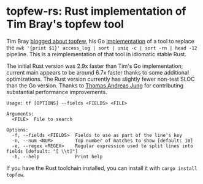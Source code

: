 # topfew-rs: Rust implementation of Tim Bray's topfew tool

Tim Bray [blogged about topfew](https://www.tbray.org/ongoing/When/202x/2020/05/18/TopFew),
his Go [implementation](https://github.com/timbray/topfew/) of a tool to replace the
`awk '{print $1}' access_log | sort | uniq -c | sort -rn | head -12` pipeline.
This is a reimplementation of that tool in idiomatic stable Rust.

The initial Rust version was 2.9x faster than Tim's Go implementation;
current main appears to be around 6.7x faster thanks to some additional optimizations.
The Rust version currently has slightly fewer non-test SLOC than the Go version.
Thanks to [Thomas Andreas Jung](https://github.com/blob79) for contributing substantial
performance improvements.

```
Usage: tf [OPTIONS] --fields <FIELDS> <FILE>

Arguments:
  <FILE>  File to search

Options:
  -f, --fields <FIELDS>  Fields to use as part of the line's key
  -n, --num <NUM>        Top number of matches to show [default: 10]
  -e, --regex <REGEX>    Regular expression used to split lines into fields [default: "[ \\t]"]
  -h, --help             Print help
```

If you have the Rust toolchain installed, you can install it with `cargo install topfew`.
